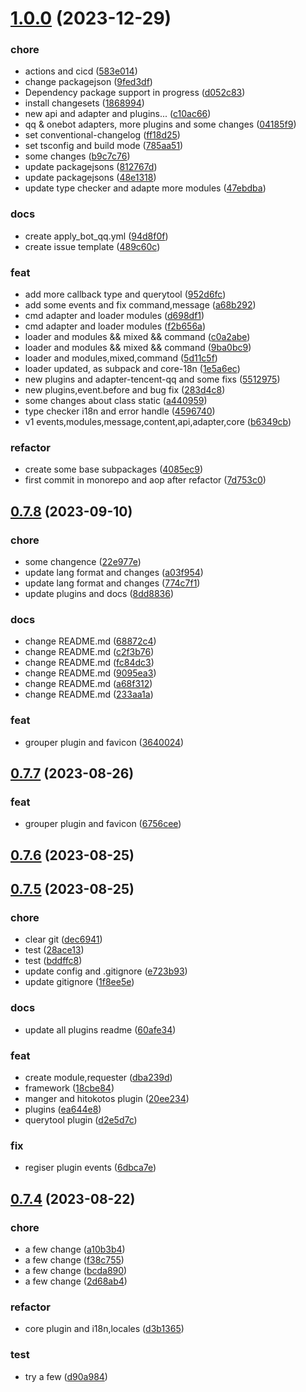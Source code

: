 # [1.0.0](https://github.com/kotorijs/kotori/compare/v0.7.8...v1.0.0) (2023-12-29)


### chore

* actions and cicd ([583e014](https://github.com/kotorijs/kotori/commit/583e014e84d2064c79e30822f09a03cb0ff17949))
* change packagejson ([9fed3df](https://github.com/kotorijs/kotori/commit/9fed3dfbea84849bf04cf3bbd11184aff9f175a8))
* Dependency package support in progress ([d052c83](https://github.com/kotorijs/kotori/commit/d052c83d4acb9c114bdc060b5e08a537fbdad3fb))
* install changesets ([1868994](https://github.com/kotorijs/kotori/commit/1868994a57492b383bbafb80d9424ae6126fa493))
* new api and adapter and plugins... ([c10ac66](https://github.com/kotorijs/kotori/commit/c10ac66d49d8dd2b1eab000f424909e9beac0e16))
* qq & onebot adapters, more plugins and some changes ([04185f9](https://github.com/kotorijs/kotori/commit/04185f913a930b0ebd923b39a10a498942817331))
* set conventional-changelog ([ff18d25](https://github.com/kotorijs/kotori/commit/ff18d257ca66b37f8669f20dc0052a5670b1258b))
* set tsconfig and build mode ([785aa51](https://github.com/kotorijs/kotori/commit/785aa51647c27206d151b053956616e11111ccc3))
* some changes ([b9c7c76](https://github.com/kotorijs/kotori/commit/b9c7c7691391ce3d8ef8be39f6c313d2efeac75f))
* update packagejsons ([812767d](https://github.com/kotorijs/kotori/commit/812767d65df88ec91caf5e0d15b5d5fbc539d331))
* update packagejsons ([48e1318](https://github.com/kotorijs/kotori/commit/48e1318a0e294fd1aa26cc7079dcdf2672e63c9c))
* update type checker and adapte more modules ([47ebdba](https://github.com/kotorijs/kotori/commit/47ebdba5b01106d67bb9076d20fa30dc3404c045))

### docs

* create apply_bot_qq.yml ([94d8f0f](https://github.com/kotorijs/kotori/commit/94d8f0f5ebb8b0ce0a4ec8bd767bee2f236dcc6d))
* create issue template ([489c60c](https://github.com/kotorijs/kotori/commit/489c60c775464f0e08776d2cd184c58935a3bf8e))

### feat

* add more callback type and querytool ([952d6fc](https://github.com/kotorijs/kotori/commit/952d6fc9e2bd34af3c7f77c63e8652c8ad7a14bb))
* add some events and fix command,message ([a68b292](https://github.com/kotorijs/kotori/commit/a68b292b165b02707cce04818c0226adc9876e21))
* cmd adapter and loader modules ([d698df1](https://github.com/kotorijs/kotori/commit/d698df1cdae524c43a39bd75aeebde8c32fdca39))
* cmd adapter and loader modules ([f2b656a](https://github.com/kotorijs/kotori/commit/f2b656a3a367d74a1b16a058430d7027b539a2e4))
* loader and modules && mixed && command ([c0a2abe](https://github.com/kotorijs/kotori/commit/c0a2abe5a27dbb7a3f5523861ca1310c76b1645f))
* loader and modules && mixed && command ([9ba0bc9](https://github.com/kotorijs/kotori/commit/9ba0bc98a18aa193d588630c8c6ca8c9ab3a25e8))
* loader and modules,mixed,command ([5d11c5f](https://github.com/kotorijs/kotori/commit/5d11c5f1e25fbd30a49a5333661e1c052bdf83d2))
* loader updated, as subpack and core-18n ([1e5a6ec](https://github.com/kotorijs/kotori/commit/1e5a6ec12cc7a3ee697fc0d4249acc2e74fe4220))
* new plugins and adapter-tencent-qq and some fixs ([5512975](https://github.com/kotorijs/kotori/commit/55129758c529cf7ac6cc446ed2202d14c6446a63))
* new plugins,event.before  and bug fix ([283d4c8](https://github.com/kotorijs/kotori/commit/283d4c8505b828151ff84e16bfdb23d7928135ae))
* some changes about class static ([a440959](https://github.com/kotorijs/kotori/commit/a4409593f645004b2465af2cafe7304205262bff))
* type checker i18n and error handle ([4596740](https://github.com/kotorijs/kotori/commit/45967408dcd3957a433d7f0aa0b01dd79931ef89))
* v1 events,modules,message,content,api,adapter,core ([b6349cb](https://github.com/kotorijs/kotori/commit/b6349cb075f1caf7d1151e607e368f4e5de44c45))

### refactor

* create some base subpackages ([4085ec9](https://github.com/kotorijs/kotori/commit/4085ec9394e74158508f720b87f3545236811c1b))
* first commit in monorepo and aop after refactor ([7d753c0](https://github.com/kotorijs/kotori/commit/7d753c093bb6a85f615a8412c4acbfda92f7d672))



## [0.7.8](https://github.com/kotorijs/kotori/compare/v0.7.7...v0.7.8) (2023-09-10)


### chore

* some changence ([22e977e](https://github.com/kotorijs/kotori/commit/22e977ee1da4b97a57698e74d8c27c0fbc125b5a))
* update lang format and changes ([a03f954](https://github.com/kotorijs/kotori/commit/a03f95458d373260bcc8c870181d1b55bff48170))
* update lang format and changes ([774c7f1](https://github.com/kotorijs/kotori/commit/774c7f1617890d0e754b369abe6c2565661f5510))
* update plugins and docs ([8dd8836](https://github.com/kotorijs/kotori/commit/8dd883695ee761ba96324987f9ce597d63906bab))

### docs

* change README.md ([68872c4](https://github.com/kotorijs/kotori/commit/68872c4bfc95ed94d12db7474baf3bc45225f8d9))
* change README.md ([c2f3b76](https://github.com/kotorijs/kotori/commit/c2f3b76b8391c66a624d3788baa46d0c53870358))
* change README.md ([fc84dc3](https://github.com/kotorijs/kotori/commit/fc84dc3fe43160ac462603ddd284b2cb63e8029c))
* change README.md ([9095ea3](https://github.com/kotorijs/kotori/commit/9095ea3177f18f63cb352d2ba752a73f135e3139))
* change README.md ([a68f312](https://github.com/kotorijs/kotori/commit/a68f3126177cfc9da3c31fbad75df4df6d907f1b))
* change README.md ([233aa1a](https://github.com/kotorijs/kotori/commit/233aa1a99aeda66a59f77618b78ea6af5905d075))

### feat

* grouper plugin and favicon ([3640024](https://github.com/kotorijs/kotori/commit/3640024d5a8b289826b2068a4a78b9397b9fdb5f))



## [0.7.7](https://github.com/kotorijs/kotori/compare/v0.7.6...v0.7.7) (2023-08-26)


### feat

* grouper plugin and favicon ([6756cee](https://github.com/kotorijs/kotori/commit/6756cee88a5bf1e1b9e88a2becef1023ca401b3a))



## [0.7.6](https://github.com/kotorijs/kotori/compare/v0.7.5...v0.7.6) (2023-08-25)




## [0.7.5](https://github.com/kotorijs/kotori/compare/v0.7.4...v0.7.5) (2023-08-25)


### chore

* clear git ([dec6941](https://github.com/kotorijs/kotori/commit/dec6941a1346cecb8cc9556958d168219fab6e26))
* test ([28ace13](https://github.com/kotorijs/kotori/commit/28ace134947815eeca6923df66bfe2bcb2a1117d))
* test ([bddffc8](https://github.com/kotorijs/kotori/commit/bddffc8d05a222a47573baa5aec0bed7bb4a3acf))
* update config and .gitignore ([e723b93](https://github.com/kotorijs/kotori/commit/e723b931b627ded62325a2a2ccc624532309ba2c))
* update gitignore ([1f8ee5e](https://github.com/kotorijs/kotori/commit/1f8ee5e8f911cc52fa7b9a9c568b31faf4272b24))

### docs

* update all plugins readme ([60afe34](https://github.com/kotorijs/kotori/commit/60afe3488ac90d5b7a49dfcd702d27880ab2f0ff))

### feat

* create module,requester ([dba239d](https://github.com/kotorijs/kotori/commit/dba239dbd4f1c4fe0067e4b603aab62c31049063))
* framework ([18cbe84](https://github.com/kotorijs/kotori/commit/18cbe84ecb5cbbca91c009db5f2e2bd5db0a9351))
* manger and hitokotos plugin ([20ee234](https://github.com/kotorijs/kotori/commit/20ee23496a209433c656032d300e5474da664945))
* plugins ([ea644e8](https://github.com/kotorijs/kotori/commit/ea644e85641f39ddbe2fb0b3790cd401d2c758b8))
* querytool plugin ([d2e5d7c](https://github.com/kotorijs/kotori/commit/d2e5d7c1465d58b84fb916d52c71985bd391f75f))

### fix

* regiser plugin events ([6dbca7e](https://github.com/kotorijs/kotori/commit/6dbca7e436abc05842f51154af12a12d22e7c196))



## [0.7.4](https://github.com/kotorijs/kotori/compare/d90a984b65bd58d7cf120ddd9ddf4e21774819e5...v0.7.4) (2023-08-22)


### chore

* a few change ([a10b3b4](https://github.com/kotorijs/kotori/commit/a10b3b48054cd128b5ef5429b110ff1573637555))
* a few change ([f38c755](https://github.com/kotorijs/kotori/commit/f38c7557302fe0a5958d04c07f4bec3abd474834))
* a few change ([bcda890](https://github.com/kotorijs/kotori/commit/bcda8904c7ded9c2e6647bf05b5d99c50e543727))
* a few change ([2d68ab4](https://github.com/kotorijs/kotori/commit/2d68ab4d0c72b70d027674fd72a043d3e2051766))

### refactor

* core plugin and i18n,locales ([d3b1365](https://github.com/kotorijs/kotori/commit/d3b13651002a61ac98a3dd442a3149fd7ddc23b7))

### test

* try a few ([d90a984](https://github.com/kotorijs/kotori/commit/d90a984b65bd58d7cf120ddd9ddf4e21774819e5))



